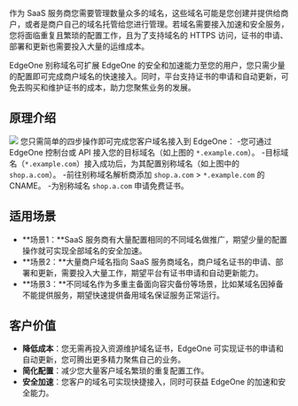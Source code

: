 作为 SaaS 服务商您需要管理数量众多的域名，这些域名可能是您创建并提供给商户，或者是商户自己的域名托管给您进行管理。若域名需要接入加速和安全服务，您将面临重复且繁琐的配置工作，且为了支持域名的 HTTPS 访问，证书的申请、部署和更新也需要投入大量的运维成本。

EdgeOne 别称域名可扩展 EdgeOne 的安全和加速能力至您的用户，您只需少量的配置即可完成商户域名的快速接入。同时，平台支持证书的申请和自动更新，可免去购买和维护证书的成本，助力您聚焦业务的发展。

## 原理介绍
![](https://qcloudimg.tencent-cloud.cn/raw/4b452b29ea93ee9bfa2c8fbe01536b12.png)
您只需简单的四步操作即可完成您客户域名接入到 EdgeOne：
<dx-steps>
-您可通过 EdgeOne 控制台或 API 接入您的目标域名（如上图的 `*.example.com`）。
-目标域名（`*.example.com`）接入成功后，为其配置别称域名（如上图中的 `shop.a.com`）。
-前往别称域名解析商添加 `shop.a.com` > `*.example.com` 的 CNAME。
-为别称域名 `shop.a.com` 申请免费证书。
</dx-steps>

## 适用场景
- **场景1：**SaaS 服务商有大量配置相同的不同域名做推广，期望少量的配置操作就可实现全部域名的安全加速。   
- **场景2：**大量商户域名指向 SaaS 服务商域名，商户域名证书的申请、部署和更新，需要投入大量工作，期望平台有证书申请和自动更新能力。  
- **场景3：**不同域名作为多重主备面向容灾备份等场景，比如某域名因掉备不能提供服务，期望快速提供备用域名保证服务正常运行。   

## 客户价值
- **降低成本**：您无需再投入资源维护域名证书，EdgeOne 可实现证书的申请和自动更新，您可腾出更多精力聚焦自己的业务。    
- **简化配置**：减少您大量客户域名繁琐的重复配置工作。   
- **安全加速**：您客户的域名可实现快捷接入，同时可获益 EdgeOne 的加速和安全能力。   
